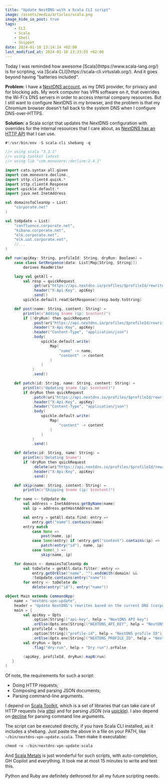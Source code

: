 ```yaml
---
title: "Update NextDNS with a Scala CLI script"
image: /assets/media/articles/scala.png
image_hide_in_post: true
tags:
    - CLI
    - Scala
    - Shell
    - Snippet
date: 2024-01-10 13:14:14 +02:00
last_modified_at: 2024-01-10 13:33:55 +02:00
---
```


<p class="intro" markdown=1>
    Today I was reminded how awesome [Scala](https://www.scala-lang.org/) is for scripting, via [Scala CLI](https://scala-cli.virtuslab.org/). And it goes beyond having "batteries included".
</p>

**Problem:** I have a [NextDNS account](), as my DNS provider, for privacy and for blocking ads. My work computer has VPN software on it, that overrides the Wi-Fi's DNS servers in order to access internal company resources. But I still want to configure NextDNS in my browser, and the problem is that my Chromium browser doesn't fall back to the system DNS when I configure DNS-over-HTTPS.

**Solution:** a Scala script that updates the NextDNS configuration with overrides for the internal resources that I care about, as [NextDNS has an HTTP API](https://nextdns.github.io/api/) that I can use.

```scala
#!/usr/bin/env -S scala-cli shebang -q

//> using scala "3.3.1"
//> using toolkit latest
//> using lib "com.monovore::decline:2.4.1"

import cats.syntax.all.given
import com.monovore.decline._
import sttp.client4.quick.*
import sttp.client4.Response
import upickle.default.*
import java.net.InetAddress

val domainsToCleanUp = List(
    "corporate.net"
)

val toUpdate = List(
    "confluence.corporate.net",
    "kibana.corporate.net",
    "elk.corporate.net",
    "elk.uat.corporate.net",
    //...
)

def run(apiKey: String, profileId: String, dryRun: Boolean) =
    case class GetResponse(data: List[Map[String, String]])
        derives ReadWriter

    lazy val getAll =
        val resp = quickRequest
            .get(uri"https://api.nextdns.io/profiles/$profileId/rewrites")
            .header("X-Api-Key", apiKey)
            .send()
        upickle.default.read[GetResponse](resp.body.toString)

    def post(name: String, content: String) =
        println(s"Adding $name (ip: $content)")
        if (!dryRun) then quickRequest
            .post(uri"https://api.nextdns.io/profiles/$profileId/rewrites")
            .header("X-Api-Key", apiKey)
            .header("Content-Type", "application/json")
            .body(
                upickle.default.write(
                    Map(
                        "name" -> name,
                        "content" -> content
                    )
                )
            )
            .send()

    def patch(id: String, name: String, content: String) =
        println(s"Updating $name (ip: $content)")
        if dryRun then quickRequest
            .patch(uri"https://api.nextdns.io/profiles/$profileId/rewrites/$id")
            .header("X-Api-Key", apiKey)
            .header("Content-Type", "application/json")
            .body(
                upickle.default.write(
                    Map(
                        "content" -> content
                    )
                )
            )
            .send()

    def delete(id: String, name: String) =
        println(s"Deleting $name")
        if !dryRun then quickRequest
            .delete(uri"https://api.nextdns.io/profiles/$profileId/rewrites/$id")
            .header("X-Api-Key", apiKey)
            .send()

    def skip(name: String, content: String) =
        println(s"Skipping $name (ip: $content)")

    for name <- toUpdate do
        val address = InetAddress.getByName(name)
        val ip = address.getHostAddress.nn

        val entry = getAll.data.find: entry =>
            entry.get("name").contains(name)
        entry match
            case None =>
                post(name, ip)
            case Some(entry) if !entry.get("content").contains(ip) =>
                patch(entry("id"), name, ip)
            case Some(_) =>
                skip(name, ip)

    for domain <- domainsToCleanUp do
        val toDelete = getAll.data.filter: entry =>
            entry.getOrElse("name", "").endsWith(domain) &&
            !toUpdate.contains(entry("name"))
        for entry <- toDelete do
            delete(entry("id"), entry("name"))

object Main extends CommandApp(
    name = "nextdns-vpn-update",
    header = "Update NextDNS's rewrites based on the current DNS (corporate VPN)",
    main = {
        val apiKey = Opts
            .option[String]("api-key", help = "NextDNS API key")
            .orElse(Opts.env[String]("NEXTDNS_API_KEY", help = "NextDNS API key"))
        val profileId = Opts
            .option[String]("profile-id", help = "NextDNS profile ID")
            .orElse(Opts.env[String]("NEXTDNS_PROFILE_ID", help = "NextDNS profile ID"))
        val dryRun = Opts
            .flag("dry-run", help = "Dry run").orFalse

        (apiKey, profileId, dryRun).mapN(run)
   }
)
```

Of note, the requirements for such a script:

- Doing HTTP requests;
- Composing and parsing JSON documents;
- Parsing command-line arguments.

I depend on [Scala Toolkit](https://docs.scala-lang.org/toolkit/introduction.html), which is a set of libraries that can take care of HTTP requests (via [sttp](https://sttp.softwaremill.com/en/stable/)) and for parsing JSON (via [upickle](https://github.com/com-lihaoyi/upickle)). I also depend on [decline](https://github.com/bkirwi/decline) for parsing command line arguments.

The script can be executed directly, if you have Scala CLI installed, as it includes a shebang. Just paste the above in a file on your PATH, like `~/bin/nextdns-vpn-update.scala`. Then make it executable:

```scala
chmod +x ~/bin/nextdns-vpn-update.scala
```

And [Scala Metals](https://scalameta.org/metals/) is just wonderful for such scripts, with auto-completion, GH Copilot and everything. It took me at most 15 minutes to write and test this.

Python and Ruby are definitely dethroned for all my future scripting needs.
